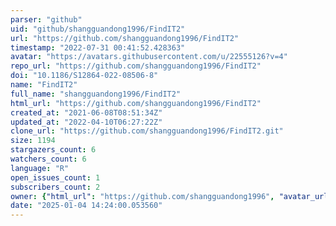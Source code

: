 ```yaml
---
parser: "github"
uid: "github/shangguandong1996/FindIT2"
url: "https://github.com/shangguandong1996/FindIT2"
timestamp: "2022-07-31 00:41:52.428363"
avatar: "https://avatars.githubusercontent.com/u/22555126?v=4"
repo_url: "https://github.com/shangguandong1996/FindIT2"
doi: "10.1186/S12864-022-08506-8"
name: "FindIT2"
full_name: "shangguandong1996/FindIT2"
html_url: "https://github.com/shangguandong1996/FindIT2"
created_at: "2021-06-08T08:51:34Z"
updated_at: "2022-04-10T06:27:22Z"
clone_url: "https://github.com/shangguandong1996/FindIT2.git"
size: 1194
stargazers_count: 6
watchers_count: 6
language: "R"
open_issues_count: 1
subscribers_count: 2
owner: {"html_url": "https://github.com/shangguandong1996", "avatar_url": "https://avatars.githubusercontent.com/u/22555126?v=4", "login": "shangguandong1996", "type": "User"}
date: "2025-01-04 14:24:00.053560"
---
```


